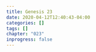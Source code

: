 ```yaml
---
title: Genesis 23
date: 2020-04-12T12:40:43-04:00
categories: []
tags: []
chapter: "023"
inprogress: false
---
```


